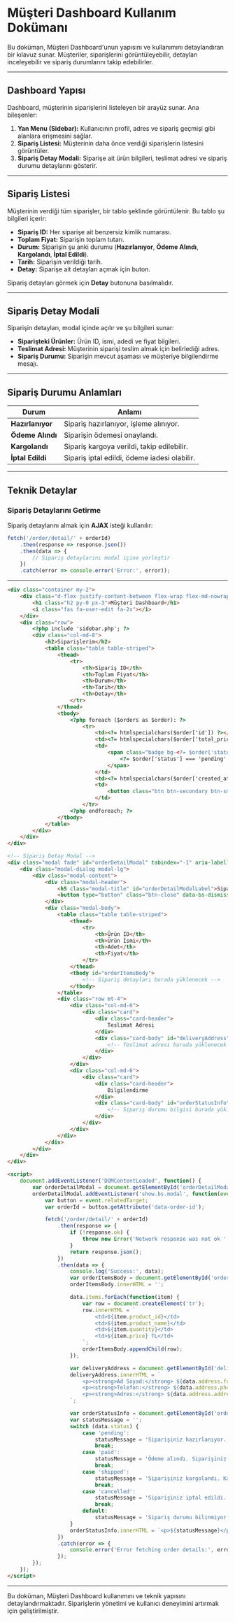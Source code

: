 # Müşteri Dashboard Kullanım Dokümanı

Bu doküman, Müşteri Dashboard'unun yapısını ve kullanımını detaylandıran bir kılavuz sunar.
Müşteriler, siparişlerini görüntüleyebilir, detayları inceleyebilir ve sipariş durumlarını takip edebilirler.

---

## Dashboard Yapısı

Dashboard, müşterinin siparişlerini listeleyen bir arayüz sunar. Ana bileşenler:

1. **Yan Menu (Sidebar):** Kullanıcının profil, adres ve sipariş geçmişi gibi alanlara erişmesini sağlar.
2. **Sipariş Listesi:** Müşterinin daha önce verdiği siparişlerin listesini görüntüler.
3. **Sipariş Detay Modali:** Siparişe ait ürün bilgileri, teslimat adresi ve sipariş durumu detaylarını gösterir.

---

## Sipariş Listesi

Müşterinin verdiği tüm siparişler, bir tablo şeklinde görüntülenir. Bu tablo şu bilgileri içerir:

- **Sipariş ID:** Her siparişe ait benzersiz kimlik numarası.
- **Toplam Fiyat:** Siparişin toplam tutarı.
- **Durum:** Siparişin şu anki durumu (**Hazırlanıyor**, **Ödeme Alındı**, **Kargolandı**, **İptal Edildi**).
- **Tarih:** Siparişin verildiği tarih.
- **Detay:** Siparişe ait detayları açmak için buton.

Sipariş detayları görmek için **Detay** butonuna basılmalıdır.

---

## Sipariş Detay Modali

Siparişin detayları, modal içinde açılır ve şu bilgileri sunar:

- **Siparişteki Ürünler:** Ürün ID, ismi, adedi ve fiyat bilgileri.
- **Teslimat Adresi:** Müşterinin siparişi teslim almak için belirlediği adres.
- **Sipariş Durumu:** Siparişin mevcut aşaması ve müşteriye bilgilendirme mesajı.

---

## Sipariş Durumu Anlamları

| Durum       | Anlamı |
|-------------|------------------------------------------------------|
| **Hazırlanıyor** | Sipariş hazırlanıyor, işleme alınıyor. |
| **Ödeme Alındı** | Siparişin ödemesi onaylandı. |
| **Kargolandı** | Sipariş kargoya verildi, takip edilebilir. |
| **İptal Edildi** | Sipariş iptal edildi, ödeme iadesi olabilir. |

---

## Teknik Detaylar

### Sipariş Detaylarını Getirme

Sipariş detaylarını almak için **AJAX** isteği kullanılır:

```javascript
fetch('/order/detail/' + orderId)
    .then(response => response.json())
    .then(data => {
        // Sipariş detaylarını modal içine yerleştir
    })
    .catch(error => console.error('Error:', error));
```

---
```html
<div class="container my-2">
    <div class="d-flex justify-content-between flex-wrap flex-md-nowrap align-items-center pt-3 pb-2 mb-3 border-bottom">
        <h1 class="h2 py-0 px-3">Müşteri Dashboard</h1>
        <i class="fas fa-user-edit fa-2x"></i>
    </div>
    <div class="row">
        <?php include 'sidebar.php'; ?>
        <div class="col-md-8">
            <h2>Siparişlerim</h2>
            <table class="table table-striped">
                <thead>
                    <tr>
                        <th>Sipariş ID</th>
                        <th>Toplam Fiyat</th>
                        <th>Durum</th>
                        <th>Tarih</th>
                        <th>Detay</th>
                    </tr>
                </thead>
                <tbody>
                    <?php foreach ($orders as $order): ?>
                        <tr>
                            <td><?= htmlspecialchars($order['id']) ?></td>
                            <td><?= htmlspecialchars($order['total_price']) ?> TL</td>
                            <td>
                                <span class="badge bg-<?= $order['status'] === 'paid' ? 'success' : ($order['status'] === 'shipped' ? 'info' : ($order['status'] === 'cancelled' ? 'danger' : 'warning')) ?>">
                                    <?= $order['status'] === 'pending' ? 'Siparişiniz Hazırlanıyor' : ($order['status'] === 'paid' ? 'Ödeme Alındı' : ($order['status'] === 'shipped' ? 'Kargolandı' : 'İptal Edildi')) ?>
                                </span>
                            </td>
                            <td><?= htmlspecialchars($order['created_at']) ?></td>
                            <td>
                                <button class="btn btn-secondary btn-sm" data-bs-toggle="modal" data-bs-target="#orderDetailModal" data-order-id="<?= htmlspecialchars($order['id']) ?>">Detay</button>
                            </td>
                        </tr>
                    <?php endforeach; ?>
                </tbody>
            </table>
        </div>
    </div>
</div>

<!-- Sipariş Detay Modal -->
<div class="modal fade" id="orderDetailModal" tabindex="-1" aria-labelledby="orderDetailModalLabel" aria-hidden="true">
    <div class="modal-dialog modal-lg">
        <div class="modal-content">
            <div class="modal-header">
                <h5 class="modal-title" id="orderDetailModalLabel">Sipariş Detayı</h5>
                <button type="button" class="btn-close" data-bs-dismiss="modal" aria-label="Close"></button>
            </div>
            <div class="modal-body">
                <table class="table table-striped">
                    <thead>
                        <tr>
                            <th>Ürün ID</th>
                            <th>Ürün İsmi</th>
                            <th>Adet</th>
                            <th>Fiyat</th>
                        </tr>
                    </thead>
                    <tbody id="orderItemsBody">
                        <!-- Sipariş detayları burada yüklenecek -->
                    </tbody>
                </table>
                <div class="row mt-4">
                    <div class="col-md-6">
                        <div class="card">
                            <div class="card-header">
                                Teslimat Adresi
                            </div>
                            <div class="card-body" id="deliveryAddress">
                                <!-- Teslimat adresi burada yüklenecek -->
                            </div>
                        </div>
                    </div>
                    <div class="col-md-6">
                        <div class="card">
                            <div class="card-header">
                                Bilgilendirme
                            </div>
                            <div class="card-body" id="orderStatusInfo">
                                <!-- Sipariş durumu bilgisi burada yüklenecek -->
                            </div>
                        </div>
                    </div>
                </div>
            </div>
        </div>
    </div>
</div>

<script>
    document.addEventListener('DOMContentLoaded', function() {
        var orderDetailModal = document.getElementById('orderDetailModal');
        orderDetailModal.addEventListener('show.bs.modal', function(event) {
            var button = event.relatedTarget;
            var orderId = button.getAttribute('data-order-id');

            fetch('/order/detail/' + orderId)
                .then(response => {
                    if (!response.ok) {
                        throw new Error('Network response was not ok ' + response.statusText);
                    }
                    return response.json();
                })
                .then(data => {
                    console.log('Success:', data);
                    var orderItemsBody = document.getElementById('orderItemsBody');
                    orderItemsBody.innerHTML = '';

                    data.items.forEach(function(item) {
                        var row = document.createElement('tr');
                        row.innerHTML = `
                            <td>${item.product_id}</td>
                            <td>${item.product_name}</td>
                            <td>${item.quantity}</td>
                            <td>${item.price} TL</td>
                        `;
                        orderItemsBody.appendChild(row);
                    });

                    var deliveryAddress = document.getElementById('deliveryAddress');
                    deliveryAddress.innerHTML = `
                        <p><strong>Ad Soyad:</strong> ${data.address.full_name}</p>
                        <p><strong>Telefon:</strong> ${data.address.phone}</p>
                        <p><strong>Adres:</strong> ${data.address.address}, ${data.address.neighborhood}, ${data.address.district}, ${data.address.city}</p>
                    `;

                    var orderStatusInfo = document.getElementById('orderStatusInfo');
                    var statusMessage = '';
                    switch (data.status) {
                        case 'pending':
                            statusMessage = 'Siparişiniz hazırlanıyor. En kısa sürede işleme alınacaktır.';
                            break;
                        case 'paid':
                            statusMessage = 'Ödeme alındı. Siparişiniz işleme alındı.';
                            break;
                        case 'shipped':
                            statusMessage = 'Siparişiniz kargolandı. Kargo takip numaranız ile siparişinizi takip edebilirsiniz.';
                            break;
                        case 'cancelled':
                            statusMessage = 'Siparişiniz iptal edildi. Daha fazla bilgi için bizimle iletişime geçin.';
                            break;
                        default:
                            statusMessage = 'Sipariş durumu bilinmiyor. Lütfen destek ekibimizle iletişime geçin.';
                    }
                    orderStatusInfo.innerHTML = `<p>${statusMessage}</p>`;
                })
                .catch(error => {
                    console.error('Error fetching order details:', error);
                });
        });
    });
</script>
```
---

Bu doküman, Müşteri Dashboard kullanımını ve teknik yapısını detaylandırmaktadır. Siparişlerin yönetimi ve kullanıcı deneyimini artırmak için geliştirilmiştir.

